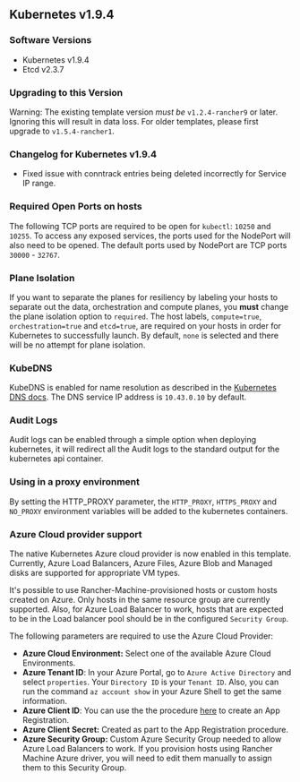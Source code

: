 ## Kubernetes v1.9.4

### Software Versions

* Kubernetes v1.9.4
* Etcd v2.3.7

### Upgrading to this Version

Warning: The existing template version _must be_ `v1.2.4-rancher9` or later. Ignoring this will result in data loss. For older templates, please first upgrade to `v1.5.4-rancher1`.

### Changelog for Kubernetes v1.9.4

* Fixed issue with conntrack entries being deleted incorrectly for Service IP range.

### Required Open Ports on hosts

 The following TCP ports are required to be open for `kubectl`: `10250` and `10255`. To access any exposed services, the ports used for the NodePort will also need to be opened. The default ports used by NodePort are TCP ports `30000` - `32767`.

### Plane Isolation

If you want to separate the planes for resiliency by labeling your hosts to separate out the data, orchestration and compute planes, you **must** change the plane isolation option to `required`. The host labels, `compute=true`, `orchestration=true` and `etcd=true`, are required on your hosts in order for Kubernetes to successfully launch. By default, `none` is selected and there will be no attempt for plane isolation.

### KubeDNS

KubeDNS is enabled for name resolution as described in the [Kubernetes DNS docs](http://kubernetes.io/docs/admin/dns/). The DNS service IP address is `10.43.0.10` by default.

### Audit Logs

Audit logs can be enabled through a simple option when deploying kubernetes, it will redirect all the Audit logs to the standard output for the kubernetes api container.

### Using in a proxy environment

By setting the HTTP_PROXY parameter, the `HTTP_PROXY`, `HTTPS_PROXY` and `NO_PROXY` environment variables will be added to the kubernetes containers.

### Azure Cloud provider support

The native Kubernetes Azure cloud provider is now enabled in this template. Currently, Azure Load Balancers, Azure Files, Azure Blob and Managed disks are supported for appropriate VM types.

It's possible to use Rancher-Machine-provisioned hosts or custom hosts created on Azure. Only hosts in the same resource group are currently supported. Also, for Azure Load Balancer to work, hosts that are expected to be in the Load balancer pool should be in the configured `Security Group`.

The following parameters are required to use the Azure Cloud Provider:
* **Azure Cloud Environment:** Select one of the available Azure Cloud Environments.
* **Azure Tenant ID**: In your Azure Portal, go to `Azure Active Directory` and select `properties`. Your `Directory ID` is your `Tenant ID`. Also, you can run the command `az account show` in your Azure Shell to get the same information.
* **Azure Client ID**: You can use the the procedure [here](http://rancher.com/docs/rancher/latest/en/hosts/azure/#app-registration) to create an App Registration.
* **Azure Client Secret:** Created as part to the App Registration procedure.
* **Azure Security Group:** Custom Azure Security Group needed to allow Azure Load Balancers to work. If you provision hosts using Rancher Machine Azure driver, you will need to edit them manually to assign them to this Security Group.

